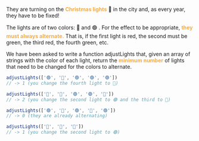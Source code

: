 They are turning on the <span style="color:#f0ad4e">**Christmas lights**</span> 🎄 in the city and, as every year, they have to be fixed!

The lights are of two colors: 🔴 and 🟢 . For the effect to be appropriate, <span style="color:#f0ad4e">**they must always alternate.**</span> That is, if the first light is red, the second must be green, the third red, the fourth green, etc.

We have been asked to write a function adjustLights that, given an array of strings with the color of each light, return the <span style="color:#f0ad4e">**minimum number**</span> of lights that need to be changed for the colors to alternate.

```js
adjustLights(['🟢', '🔴', '🟢', '🟢', '🟢'])
// -> 1 (you change the fourth light to 🔴)

adjustLights(['🔴', '🔴', '🟢', '🟢', '🔴'])
// -> 2 (you change the second light to 🟢 and the third to 🔴)

adjustLights(['🟢', '🔴', '🟢', '🔴', '🟢'])
// -> 0 (they are already alternating)

adjustLights(['🔴', '🔴', '🔴'])
// -> 1 (you change the second light to 🟢)
```